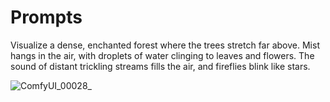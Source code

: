 # Prompts
Visualize a dense, enchanted forest where the trees stretch far above. Mist hangs in the air, with droplets of water clinging to leaves and flowers.
The sound of distant trickling streams fills the air, and fireflies blink like stars.

![ComfyUI_00028_](https://github.com/user-attachments/assets/c9eba66f-56b3-4f4b-b4bd-70013abc91f1)
